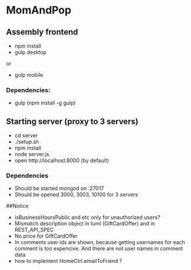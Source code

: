 # MomAndPop

## Assembly frontend

* npm install
* gulp desktop

or

* gulp mobile

### Dependencies:

* gulp (npm install -g gulp)

## Starting server (proxy to 3 servers)

* cd server
* ./setup.sh
* npm install
* node server.js
* open http://localhost:8000 (by default)

### Dependencies

* Should be started mongod on :27017
* Should be opened 3000, 3003, 10100 for 3 servers

##Notice

* isBusinessHoursPublic and etc only for unauthorized users?
* Mismatch description object in tuml (GiftCardOffer) and in REST_API_SPEC
* No price for GiftCardOffer
* In comments user ids are shown, because getting usernames for each comment is too expencive. And there are not user names in comment data
* how to implement HomeCtrl.emailToFriend ?
